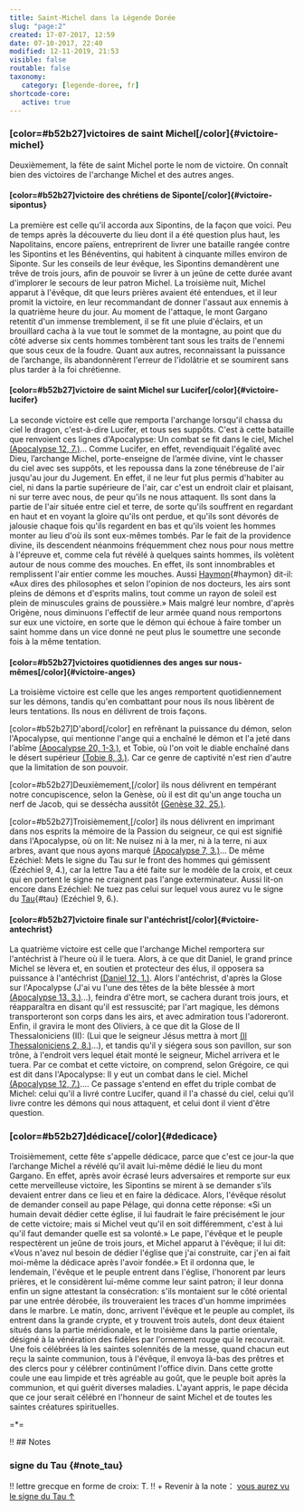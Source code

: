 ```yaml
---
title: Saint-Michel dans la Légende Dorée
slug: "page:2"
created: 17-07-2017, 12:59
date: 07-10-2017, 22:40
modified: 12-11-2019, 21:53
visible: false
routable: false
taxonomy:
   category: [legende-doree, fr]
shortcode-core:
   active: true
---
```

### [color=#b52b27]victoires de saint Michel[/color]{#victoire-michel}

Deuxièmement, la fête de saint Michel porte le nom de victoire.
On connaît bien des victoires de l'archange Michel et des autres anges.

#### [color=#b52b27]victoire des chrétiens de Siponte[/color]{#victoire-sipontus}

La première est celle qu'il accorda aux Sipontins, de la façon que voici.
Peu de temps après la découverte du lieu dont il a été question plus haut, les Napolitains, encore païens, entreprirent de livrer une bataille rangée contre les Sipontins et les Bénéventins, qui habitent à cinquante milles environ de Siponte.
Sur les conseils de leur évêque, les Sipontins demandèrent une trêve de trois jours, afin de pouvoir se livrer à un jeûne de cette durée avant d'implorer le secours de leur patron Michel.
La troisième nuit, Michel apparut à l'évêque, dit que leurs prières avaient été entendues, et il leur promit la victoire, en leur recommandant de donner l'assaut aux ennemis à la quatrième heure du jour.
Au moment de l'attaque, le mont Gargano retentit d'un immense tremblement, il se fit une pluie d'éclairs, et un brouillard cacha à la vue tout le sommet de la montagne, au point que du côté adverse six cents hommes tombèrent tant sous les traits de l'ennemi que sous ceux de la foudre.
Quant aux autres, reconnaissant la puissance de l’archange, ils abandonnèrent l'erreur de l'idolâtrie et se soumirent sans plus tarder à la foi chrétienne.

#### [color=#b52b27]victoire de saint Michel sur Lucifer[/color]{#victoire-lucifer}

La seconde victoire est celle que remporta l'archange lorsqu'il chassa du ciel le dragon, c'est-à-dire Lucifer, et tous ses suppôts.
C'est à cette bataille que renvoient ces lignes d'Apocalypse: Un combat se fit dans le ciel, Michel [(Apocalypse 12, 7.)][41]...
Comme Lucifer, en effet, revendiquait l'égalité avec Dieu, l’archange Michel, porte-enseigne de l’armée divine, vint le chasser du ciel avec ses suppôts, et les repoussa dans la zone ténébreuse de l'air jusqu'au jour du Jugement.
En effet, il ne leur fut plus permis d'habiter au ciel, ni dans la partie supérieure de l'air, car c'est un endroit clair et plaisant, ni sur terre avec nous, de peur qu'ils ne nous attaquent.
Ils sont dans la partie de l'air située entre ciel et terre, de sorte qu'ils souffrent en regardant en haut et en voyant la gloire qu'ils ont perdue, et qu'ils sont dévorés de jalousie chaque fois qu'ils regardent en bas et qu'ils voient les hommes monter au lieu d'où ils sont eux-mêmes tombés.
Par le fait de la providence divine, ils descendent néanmoins fréquemment chez nous pour nous mettre à l'épreuve et, comme cela fut révélé à quelques saints hommes, ils volètent autour de nous comme des mouches.
En effet, ils sont innombrables et remplissent l'air entier comme les mouches.
Aussi [Haymon][54]{#haymon} dit-il: «Aux dires des philosophes et selon l'opinion de nos docteurs, les airs sont pleins de démons et d'esprits malins, tout comme un rayon de soleil est plein de minuscules grains de poussière.»
Mais malgré leur nombre, d'après Origène, nous diminuons l'effectif de leur armée quand nous remportons sur eux une victoire, en sorte que le démon qui échoue à faire tomber un saint homme dans un vice donné ne peut plus le soumettre une seconde fois à la même tentation.

#### [color=#b52b27]victoires quotidiennes des anges sur nous-mêmes[/color]{#victoire-anges}

La troisième victoire est celle que les anges remportent quotidiennement sur les démons, tandis qu'en combattant pour nous ils nous libèrent de leurs tentations.
Ils nous en délivrent de trois façons.

[color=#b52b27]D'abord[/color] 
en refrênant la puissance du démon, selon l'Apocalypse, qui mentionne l'ange qui a enchaîné le démon et l'a jeté dans l'abîme [(Apocalypse 20, 1-3.)][48], et Tobie, où l'on voit le diable enchaîné dans le désert supérieur [(Tobie 8, 3.)][46].
Car ce genre de captivité n'est rien d'autre que la limitation de son pouvoir.

[color=#b52b27]Deuxièmement,[/color] 
ils nous délivrent en tempérant notre concupiscence, selon la Genèse, où il est dit qu'un ange toucha un nerf de Jacob, qui se dessécha aussitôt [(Genèse 32, 25.)][49].

[color=#b52b27]Troisièmement,[/color] 
ils nous délivrent en imprimant dans nos esprits la mémoire de la Passion du seigneur, ce qui est signifié dans l'Apocalypse, où on lit: Ne nuisez ni à la mer, ni à la terre, ni aux arbres, avant que nous ayons marqué [(Apocalypse 7, 3.)][50]...
De même Ezéchiel: Mets le signe du Tau sur le front des hommes qui gémissent (Ézéchiel 9, 4.), car la lettre Tau a été faite sur le modèle de la croix, et ceux qui en portent le signe ne craignent pas l'ange exterminateur.
Aussi lit-on encore dans Ezéchiel: Ne tuez pas celui sur lequel vous aurez vu le signe du [Tau][14]{#tau} (Ezéchiel 9, 6.).

#### [color=#b52b27]victoire finale sur l'antéchrist[/color]{#victoire-antechrist}

La quatrième victoire est celle que l'archange Michel remportera sur l'antéchrist à l'heure où il le tuera.
Alors, à ce que dit Daniel, le grand prince Michel se lèvera et, en soutien et protecteur des élus, il opposera sa puissance à l'antéchrist [(Daniel 12, 1.)][40].
Alors l'antéchrist, d'après la Glose sur l'Apocalypse (J'ai vu l'une des têtes de la bête blessée à mort [(Apocalypse 13, 3.)][51]...), feindra d'être mort, se cachera durant trois jours, et réapparaîtra en disant qu'il est ressuscité; par l'art magique, les démons transporteront son corps dans les airs, et avec admiration tous l'adoreront.
Enfin, il gravira le mont des Oliviers, à ce que dit la Glose de II Thessaloniciens (II): (Lui que le seigneur Jésus mettra à mort [(II Thessaloniciens 2, 8.)][52]...), et tandis qu'il y siégera sous son pavillon, sur son trône, à l'endroit vers lequel était monté le seigneur, Michel arrivera et le tuera.
Par ce combat et cette victoire, on comprend, selon Grégoire, ce qui est dit dans l'Apocalypse: Il y eut un combat dans le ciel.
Michel [(Apocalypse 12, 7.)][41]....
Ce passage s'entend en effet du triple combat de Michel: celui qu'il a livré contre Lucifer, quand il l'a chassé du ciel, celui qu’il livre contre les démons qui nous attaquent, et celui dont il vient d'être question.

### [color=#b52b27]dédicace[/color]{#dedicace}

Troisièmement, cette fête s'appelle dédicace, parce que c'est ce jour-la que l’archange Michel a révélé qu'il avait lui-même dédié le lieu du mont Gargano.
En effet, après avoir écrasé leurs adversaires et remporte sur eux cette merveilleuse victoire, les Sipontins se mirent à se demander s'ils devaient entrer dans ce lieu et en faire la dédicace.
Alors, l'évêque résolut de demander conseil au pape Pélage, qui donna cette réponse: «Si un humain devait dédier cette église, il lui faudrait le faire précisément le jour de cette victoire; mais si Michel veut qu'il en soit différemment, c'est à lui qu'il faut demander quelle est sa volonté.» 
Le pape, l'évêque et le peuple respectèrent un jeûne de trois jours, et Michel apparut à l'évêque; il lui dit: «Vous n'avez nul besoin de dédier l'église que j'ai construite, car j'en ai fait moi-même la dédicace après l'avoir fondée.» 
Et il ordonna que, le lendemain, l'évêque et le peuple entrent dans l'église, l'honorent par leurs prières, et le considèrent lui-même comme leur saint patron; il leur donna enfin un signe attestant la consécration: s'ils montaient sur le côté oriental par une entrée dérobée, ils trouveraient les traces d'un homme imprimées dans le marbre.
Le matin, donc, arrivent l'évêque et le peuple au complet, ils entrent dans la grande crypte, et y trouvent trois autels, dont deux étaient situés dans la partie méridionale, et le troisième dans la partie orientale, désigné à la vénération des fidèles par l'ornement rouge qui le recouvrait.
Une fois célébrées là les saintes solennités de la messe, quand chacun eut reçu la sainte communion, tous à l'évêque, il envoya là-bas des prêtres et des clercs pour y célébrer continûment l'office divin.
Dans cette grotte coule une eau limpide et très agréable au goût, que le peuple boit après la communion, et qui guérit diverses maladies.
L'ayant appris, le pape décida que ce jour serait célébré en l'honneur de saint Michel et de toutes les saintes créatures spirituelles.

=*=

!! ## Notes

### signe du Tau {#note_tau}

!! lettre grecque en forme de croix: Τ.
!! + Revenir à la note： [vous aurez vu le signe du Tau ↑][15]

[14]: ./#note_tau "signe du Tau"
[15]: ./#tau "signe du Tau"
[40]: https://francois-vidit.com/docs/fr/mont-saint-michel/arch-michel/autre-docs "https://francois-vidit.com/docs/fr/mont-saint-michel/arch-michel/autre-docs"
[41]: https://francois-vidit.com/docs/fr/mont-saint-michel/arch-michel/apocalypse#bataille "https://francois-vidit.com/docs/fr/mont-saint-michel/arch-michel/apocalypse#bataille"
[42]: https://www.aelf.org/bible/Jude/1 "https://www.aelf.org/bible/Jude/1"
[44]: https://www.aelf.org/bible/Lc/22 "https://www.aelf.org/bible/Lc/22"
[45]: https://www.aelf.org/bible/Za/2 "https://www.aelf.org/bible/Za/2"
[46]: https://www.aelf.org/bible/Tb/8 "https://www.aelf.org/bible/Tb/8"
[47]: https://www.aelf.org/bible/Dn/10 "https://www.aelf.org/bible/Dn/10"
[48]: https://www.aelf.org/bible/Ap/20 "https://www.aelf.org/bible/Ap/20"
[49]: https://www.aelf.org/bible/Gn/32 "https://www.aelf.org/bible/Gn/32"
[50]: https://www.aelf.org/bible/Ap/7 "https://www.aelf.org/bible/Ap/7"
[51]: https://www.aelf.org/bible/Ap/13 "https://www.aelf.org/bible/Ap/13"
[52]: https://www.aelf.org/bible/2Th/2 "https://www.aelf.org/bible/2Th/2"
[53]: https://www.aelf.org/bible/Ex/12 "https://www.aelf.org/bible/Ex/12"
[54]: https://www.aelf.org/bible/Za/4 "https://www.aelf.org/bible/Za/4"
[55]: https://www.aelf.org/bible/Tb/5 "https://www.aelf.org/bible/Tb/5"
[56]: https://www.aelf.org/bible/Nb/22 "https://www.aelf.org/bible/Nb/22"